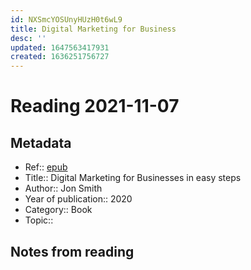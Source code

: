 ```yaml
---
id: NXSmcYOSUnyHUzH0t6wL9
title: Digital Marketing for Business
desc: ''
updated: 1647563417931
created: 1636251756727
---
```

# Reading 2021-11-07

## Metadata

- Ref:: [epub](https://docdrop.org/epub/Digital-Marketing-for-Businesse---Jon-Smith-sfd8r.epub/?loc=xhtml%2Fcover.xhtml)
- Title:: Digital Marketing for Businesses in easy steps
- Author:: Jon Smith
- Year of publication:: 2020
- Category:: Book
- Topic:: 

## Notes from reading
